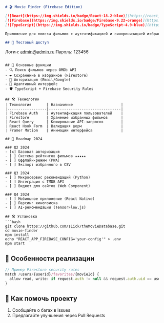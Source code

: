 ```markdown
# 🎬 Movie Finder (Firebase Edition)

[![React](https://img.shields.io/badge/React-18.2-blue)](https://reactjs.org/)
[![Firebase](https://img.shields.io/badge/Firebase-9.22-orange)](https://firebase.google.com/)
[![TypeScript](https://img.shields.io/badge/TypeScript-4.9-blue)](https://www.typescriptlang.org/)

Приложение для поиска фильмов с аутентификацией и синхронизацией избранного через Firebase.

## 🔐 Тестовый доступ
```
Логин: admin@admin.ru
Пароль: 123456
```

## 🚀 Основные функции
- 🔍 Поиск фильмов через OMDb API
- ❤️ Сохранение в избранное (Firestore)
- 👤 Авторизация (Email/Google)
- 📱 Адаптивный интерфейс
- 🛡 TypeScript + Firebase Security Rules

## 🛠 Технологии
| Технология       | Назначение                      |
|------------------|---------------------------------|
| Firebase Auth    | Аутентификация пользователей    |
| Firestore        | Хранение избранных фильмов      |
| React Query      | Кеширование API-запросов        |
| React Hook Form  | Валидация форм                  |
| Framer Motion    | Анимации интерфейса             |

## 🚧 Roadmap 2024

### Q2 2024
- [x] Базовая авторизация
- [ ] Система рейтингов фильмов ★★★★★
- [ ] Оффлайн-режим (PWA)
- [ ] Экспорт избранного в CSV

### Q3 2024
- [ ] Микросервис рекомендаций (Python)
- [ ] Интеграция с TMDB API
- [ ] Виджет для сайтов (Web Component)

### Q4 2024
- [ ] Мобильное приложение (React Native)
- [ ] Парсинг кинопоиска
- [ ] AI-рекомендации (TensorFlow.js)

## 🛠 Установка
```bash
git clone https://github.com/s1ick/theMovieDatabase.git
cd movie-finder
npm install
echo "REACT_APP_FIREBASE_CONFIG='your-config'" > .env
npm start
```

## 🌟 Особенности реализации
```typescript
// Пример Firestore security rules
match /users/{userId}/favorites/{movieId} {
  allow read, write: if request.auth != null && request.auth.uid == userId;
}
```

## 🤝 Как помочь проекту
1. Сообщайте о багах в Issues
2. Предлагайте улучшения через Pull Requests
